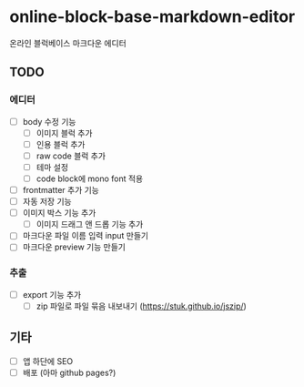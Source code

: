 # online-block-base-markdown-editor

온라인 블럭베이스 마크다운 에디터

## TODO

### 에디터

- [ ] body 수정 기능
  - [ ] 이미지 블럭 추가
  - [ ] 인용 블럭 추가
  - [ ] raw code 블럭 추가
  - [ ] 테마 설정
  - [ ] code block에 mono font 적용
- [ ] frontmatter 추가 기능
- [ ] 자동 저장 기능
- [ ] 이미지 박스 기능 추가
  - [ ] 이미지 드래그 앤 드롭 기능 추가
- [ ] 마크다운 파일 이름 입력 input 만들기
- [ ] 마크다운 preview 기능 만들기

### 추출

- [ ] export 기능 추가
  - [ ] zip 파일로 파일 묶음 내보내기 (https://stuk.github.io/jszip/)

## 기타

- [ ] 앱 하단에 SEO
- [ ] 배포 (아마 github pages?)

